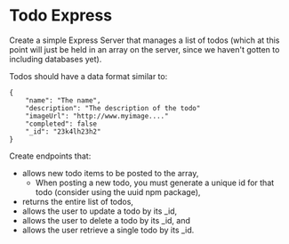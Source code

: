 # Todo Express

Create a simple Express Server that manages a list of todos (which at this point will just be held in an array on the server, since we haven't gotten to including databases yet).

Todos should have a data format similar to:

```
{
    "name": "The name",
    "description": "The description of the todo"
    "imageUrl": "http://www.myimage...."
    "completed": false
    "_id": "23k4lh23h2"
}
```

Create endpoints that:
* allows new todo items to be posted to the array,
    * When posting a new todo, you must generate a unique id for that todo (consider using the uuid npm package),
* returns the entire list of todos,
* allows the user to update a todo by its _id,
* allows the user to delete a todo by its _id, and
* allows the user retrieve a single todo by its _id.